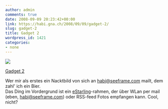 ```yaml
---
author: admin
comments: true
date: 2008-09-09 20:23:42+00:00
link: https://habi.gna.ch/2008/09/09/gadget-2/
slug: gadget-2
title: Gadget 2
wordpress_id: 1421
categories:
- none
---
```



  [![](https://static.flickr.com/3214/2843279555_33c401f95f_m.jpg)](https://www.flickr.com/photos/habi/2843279555/)  

  [Gadget 2](https://www.flickr.com/photos/habi/2843279555/)  



Wer mir als erstes ein Nacktbild von sich an habi@seeframe.com mailt, dem zahl' ich ein Bier.  
Das Ding im Vordergrund ist ein [eStarling](http://estarling.com/)-rahmen, der über WLan per mail (eben, habi@seeframe.com) oder RSS-feed Fotos empfangen kann. Cool, nicht?  


